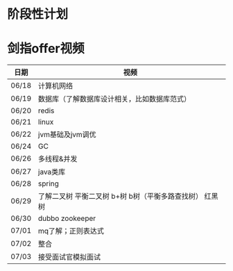 # 阶段性计划

# 剑指offer视频
 日期  | 视频
----  | ----
06/18 | 计算机网络
06/19 | 数据库（了解数据库设计相关，比如数据库范式）
06/20 | redis
06/21 | linux
06/22 | jvm基础及jvm调优 
06/24 | GC
06/26 | 多线程&并发
06/27 | java类库
06/28 | spring
06/29 | 了解二叉树 平衡二叉树 b+树 b树（平衡多路查找树） 红黑树
06/30 | dubbo zookeeper
07/01 | mq了解；正则表达式
07/02 | 整合
07/03 | 接受面试官模拟面试




















